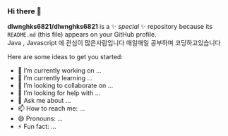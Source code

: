 ### Hi there 👋


**dlwnghks6821/dlwnghks6821** is a ✨ _special_ ✨ repository because its `README.md` (this file) appears on your GitHub profile.\
Java , Javascript 에 관심이 많은사람입니다 매일매일 공부하며 코딩하고있습니다

Here are some ideas to get you started:
- 🔭 I’m currently working on ...
- 🌱 I’m currently learning ...
- 👯 I’m looking to collaborate on ...
- 🤔 I’m looking for help with ...
- 💬 Ask me about ...
- 📫 How to reach me: ...
- 😄 Pronouns: ...
- ⚡ Fun fact: ...

